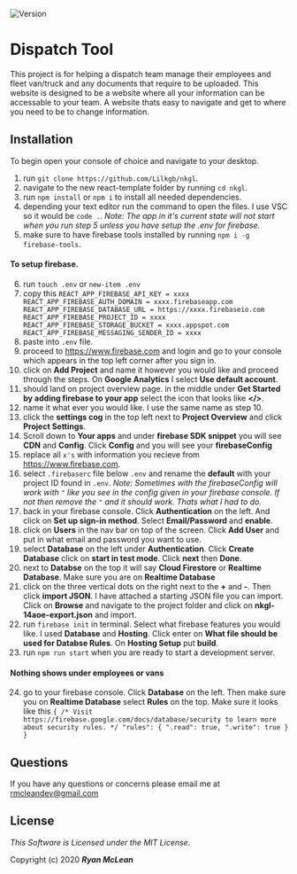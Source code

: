 
![Version](https://img.shields.io/badge/Version-1.0-brightgreen?style=for-the-badge)

# Dispatch Tool

This project is for helping a dispatch team manage their employees and fleet van/truck and any documents that require to be uploaded. This website is designed to be a website where all your information can be accessable to your team. A website thats easy to navigate and get to where you need to be to change information. 

## Installation

To begin open your console of choice and navigate to your desktop.

1) run `git clone https://github.com/Lilkgb/nkgl`.
2) navigate to the new react-template folder by running `cd nkgl`.
3) run `npm install` or `npm i` to install all needed dependencies.
4) depending your text editor run the command to open the files. I use VSC so it would be `code .`.
*Note: The app in it's current state will not start when you run step 5 unless you have setup the .env for firebase.*
5) make sure to have firebase tools installed by running `npm i -g firebase-tools`.

#### To setup firebase.

6) run `touch .env` or `new-item .env`
7) copy this `
REACT_APP_FIREBASE_API_KEY = xxxx
REACT_APP_FIREBASE_AUTH_DOMAIN = xxxx.firebaseapp.com
REACT_APP_FIREBASE_DATABASE_URL = https://xxxx.firebaseio.com
REACT_APP_FIREBASE_PROJECT_ID = xxxx
REACT_APP_FIREBASE_STORAGE_BUCKET = xxxx.appspot.com
REACT_APP_FIREBASE_MESSAGING_SENDER_ID = xxxx
`
8) paste into `.env` file.
9) proceed to https://www.firebase.com and login and go to your console which appears in the top left corner after you sign in.
10) click on **Add Project** and name it however you would like and proceed through the steps. On **Google Analytics** I select **Use default account**.
11) should land on project overview page. in the middle under **Get Started by adding firebase to your app** select the icon that looks like **</>**.
12) name it what ever you would like. I use the same name as step 10.
13) click the **settings cog** in the top left next to **Project Overview** and click **Project Settings**.
14) Scroll down to **Your apps** and under **firebase SDK snippet** you will see **CDN** and **Config**. Click **Config** and you will see your **firebaseConfig**
15) replace all `x's` with information you recieve from https://www.firebase.com.
16) select `.firebaserc` file below `.env` and rename the **default** with your project ID found in `.env`.
*Note: Sometimes with the *firebaseConfig* will work with `"` like you see in the config given in your firebase console. If not then remove the `"` and it should work. Thats what I had to do.*
17) back in your firebase console. Click **Authentication** on the left. And click on **Set up sign-in method**. Select **Email/Password** and **enable**.
18) click on **Users** in the nav bar on top of the screen. Click **Add User** and put in what email and password you want to use.
19) select **Database** on the left under **Authentication**. Click **Create Database** click on **start in test mode**. Click **next** then **Done**.
20) next to **Databse** on the top it will say **Cloud Firestore** or **Realtime Database**. Make sure you are on **Realtime Database**
21) click on the three vertical dots on the right next to the **+** and **-**. Then click **import JSON**. I have attached a starting JSON file you can import. Click on **Browse** and navigate to the project folder and click on **nkgl-14aoe-export.json** and import.
22) run `firebase init` in terminal. Select what firebase features you would like. I used **Database** and **Hosting**. Click enter on **What file should be used for Databse Rules**. On **Hosting Setup** put **build**.
23) run `npm run start` when you are ready to start a development server.

#### Nothing shows under employees or vans
24) go to your firebase console. Click **Database** on the left. Then make sure you on **Realtime Database** select **Rules** on the top. Make sure it looks like this `{
  /* Visit https://firebase.google.com/docs/database/security to learn more about security rules. */
  "rules": {
    ".read": true,
    ".write": true
  }
}`

## Questions

If you have any questions or concerns please email me at rmcleandev@gmail.com

## License

*This Software is Licensed under the MIT License.*

Copyright (c) 2020 **_Ryan McLean_**

